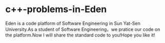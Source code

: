 # c++-problems-in-Eden
Eden is a code platform of  Software Engineering in Sun Yat-Sen University.As a student of Software  Engineering，we pratice our code on the platform.Now I will share the standard code to you!Hope you like it!
